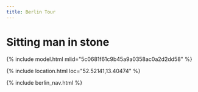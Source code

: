 ```yaml
---
title: Berlin Tour
---
```


# Sitting man in stone

{% include model.html mlid="5c0681f61c9b45a9a0358ac0a2d2dd58" %}

{% include location.html loc="52.52141,13.40474" %}

{% include berlin_nav.html %}

